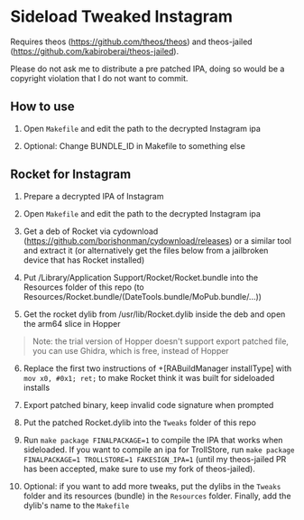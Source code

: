# Sideload Tweaked Instagram

Requires theos (https://github.com/theos/theos) and theos-jailed (https://github.com/kabiroberai/theos-jailed).

Please do not ask me to distribute a pre patched IPA, doing so would be a copyright violation that I do not want to commit.

## How to use

1. Open `Makefile` and edit the path to the decrypted Instagram ipa

2. Optional: Change BUNDLE_ID in Makefile to something else

## Rocket for Instagram
1. Prepare a decrypted IPA of Instagram

2. Open `Makefile` and edit the path to the decrypted Instagram ipa

3. Get a deb of Rocket via cydownload (https://github.com/borishonman/cydownload/releases) or a similar tool and extract it (or alternatively get the files below from a jailbroken device that has Rocket installed)

4. Put /Library/Application Support/Rocket/Rocket.bundle into the Resources folder of this repo (to Resources/Rocket.bundle/(DateTools.bundle/MoPub.bundle/...))

5. Get the rocket dylib from /usr/lib/Rocket.dylib inside the deb and open the arm64 slice in Hopper
> Note: the trial version of Hopper doesn't support export patched file, you can use Ghidra, which is free, instead of Hopper

6. Replace the first two instructions of +[RABuildManager installType] with `mov x0, #0x1; ret;` to make Rocket think it was built for sideloaded installs

7. Export patched binary, keep invalid code signature when prompted

8. Put the patched Rocket.dylib into the `Tweaks` folder of this repo

9. Run `make package FINALPACKAGE=1` to compile the IPA that works when sideloaded. If you want to compile an ipa for TrollStore, run `make package FINALPACKAGE=1 TROLLSTORE=1 FAKESIGN_IPA=1` (until my theos-jailed PR has been accepted, make sure to use my fork of theos-jailed).

10. Optional: if you want to add more tweaks, put the dylibs in the `Tweaks` folder and its resources (bundle) in the `Resources` folder. Finally, add the dylib's name to the `Makefile`